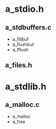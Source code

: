 # a_stdio.h
## a_stdbuffers.c
- a_fillbuf
- a_flushbuf
- a_fflush
## a_files.h

# a_stdlib.h
## a_malloc.c
- a_malloc
- a_free